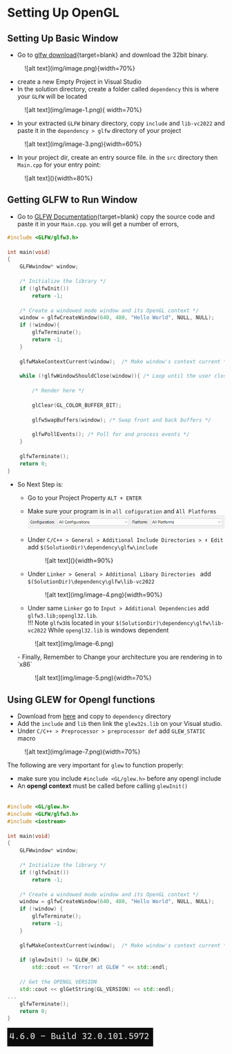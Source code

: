 # Setting Up OpenGL

## Setting Up Basic Window
* Go to [glfw download](https://www.glfw.org/download.html){target=blank} and download the 32bit binary. 
<figure markdown="span">
![alt text](img/image.png){width=70%}
</figure>

* create a new Empty Project in Visual Studio
* In the solution directory, create a folder called `dependency`
   this is where your `GLFW` will be located
<figure markdown="span">
![alt text](img/image-1.png){ width=70%}
</figure>

* In your extracted `GLFW` binary directory, copy `include` and `lib-vc2022` and paste it in the `dependency > glfw` directory of your project
<figure markdown="span">
![alt text](img/image-3.png){width=60%}
</figure>

* In your project dir, create an entry source file. in the `src` directory
then `Main.cpp` for your entry point:


<figure markdown="span">
![alt text](<img/Screenshot 2024-11-21 192419.png>){width=80%}
</figure>

## Getting GLFW to Run Window

- Go to [GLFW Documentation](https://www.glfw.org/documentation.html){target=blank} copy the source code and paste it in your `Main.cpp`.  you will get a number of errors,
 
```c++
#include <GLFW/glfw3.h>

int main(void)
{
    GLFWwindow* window;

    /* Initialize the library */
    if (!glfwInit())
        return -1;

    /* Create a windowed mode window and its OpenGL context */
    window = glfwCreateWindow(640, 480, "Hello World", NULL, NULL);
    if (!window){
        glfwTerminate();
        return -1;
    }
   
    glfwMakeContextCurrent(window);  /* Make window's context current */

    while (!glfwWindowShouldClose(window)){ /* Loop until the user closes win */

        /* Render here */

        glClear(GL_COLOR_BUFFER_BIT);

        glfwSwapBuffers(window); /* Swap front and back buffers */
        
        glfwPollEvents(); /* Poll for and process events */
    }

    glfwTerminate();
    return 0;
}
```

  - So Next Step is:
    - Go to your Project Property `ALT + ENTER`
  
    - Make sure your program is in `all cofiguration` and `All Platforms`
      ![alt text](img/image-2.png)
    
    - Under `C/C++ > General > Additional Include Directories > ⬇️ Edit` add `$(SolutionDir)\dependency\glfw\include`
        <figure markdown="span">
        ![alt text](<img/Screenshot 2024-11-21 194816.png>){width=90%}
        </figure>

    - Under `Linker > General > Additional Libary Directories ` add `$(SolutionDir)\dependency\glfw\lib-vc2022`
        <figure markdown="span">
        ![alt text](img/image-4.png){width=90%}
        </figure>
    - Under same `Linker` go to `Input > Additional Dependencies` add `glfw3.lib;opengl32.lib`.  
    !!! Note
        `glfw3`is located in your `$(SolutionDir)\dependency\glfw\lib-vc2022`
        While `opengl32.lib` is windows dependent
    <figure markdown="span">
    ![alt text](img/image-6.png)
    </figure>
    - Finally, Remember to Change your architecture you are rendering in to `x86`
    <figure markdown="span">
    ![alt text](img/image-5.png){width=70%}
    </figure>

## Using GLEW for Opengl functions

* Download from [here](https://glew.sourceforge.net/) and copy to `dependency` directory
* Add the `include` and `lib` then link the `glew32s.lib` on your Visual studio.
* Under `C/C++ > Preprocessor > preprocessor def` add `GLEW_STATIC` macro
  
<figure markdown="span">
![alt text](img/image-7.png){width=70%}
</figure>

The following are very important for `glew` to function properly:

- make sure you include `#include <GL/glew.h>` before any opengl include
- An **opengl context** must be called before calling `glewInit()`

```c++ hl_lines="1 22-26"

#include <GL/glew.h>
#include <GLFW/glfw3.h>
#include <iostream>

int main(void)
{
    GLFWwindow* window;

    /* Initialize the library */
    if (!glfwInit())
        return -1;

    /* Create a windowed mode window and its OpenGL context */
    window = glfwCreateWindow(640, 480, "Hello World", NULL, NULL);
    if (!window) {
        glfwTerminate();
        return -1;
    }

    glfwMakeContextCurrent(window);  /* Make window's context current */

    if (glewInit() != GLEW_OK)
        std::cout << "Error! at GLEW " << std::endl;

    // Get the OPENGL VERSION 
    std::cout << glGetString(GL_VERSION) << std::endl;
...
    glfwTerminate();
    return 0;
}
```

![alt text](img/image-8.png)